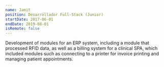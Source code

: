 ```yaml
---
name: Jamit
position: Desarrollador Full-Stack (Junior)
startDate: 2017-06-01
endDate: 2019-08-01
isRemote: false
---
```


Development of modules for an ERP system, including a module that processed RFID data, as well as a billing system for a clinical SPA, which included modules such as connecting to a printer for invoice printing and managing patient appointments.
